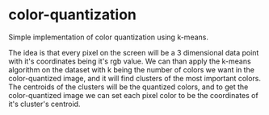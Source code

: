 # color-quantization
Simple implementation of color quantization using k-means.

The idea is that every pixel on the screen will be a 3 dimensional data point with it's coordinates being it's rgb value. We can than apply the k-means algorithm on the dataset with k being the number of colors we want in the color-quantized image, and it will find clusters of the most important colors. The centroids of the clusters will be the quantized colors, and to get the color-quantized image we can set each pixel color to be the coordinates of it's cluster's centroid.
